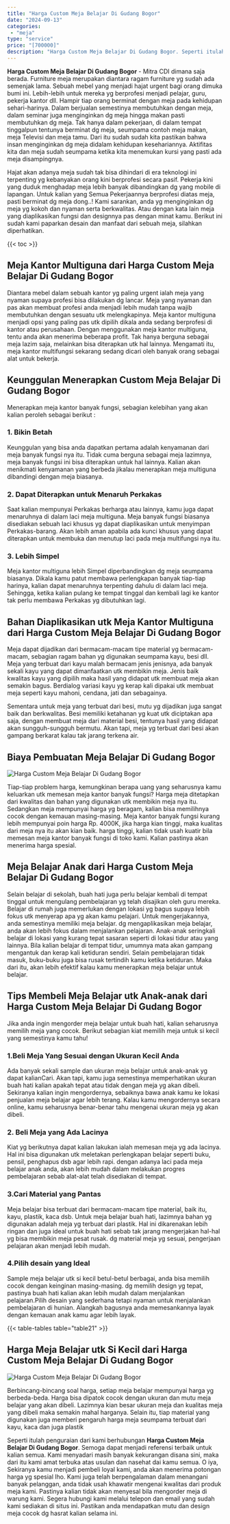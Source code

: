 ```yaml
---
title: "Harga Custom Meja Belajar Di Gudang Bogor"
date: "2024-09-13"
categories:
 - "meja"
type: "service"
price: "[700000]"
description: "Harga Custom Meja Belajar Di Gudang Bogor. Seperti itulah penguraian dari kami berhubungan **Harga Custom Meja Belajar Di Gudang Bogor**. Semoga dapat menjad..."
---
```


**Harga Custom Meja Belajar Di Gudang Bogor** - Mitra CDI dimana saja berada. Furniture meja merupakan diantara ragam furniture yg sudah ada semenjak lama. Sebuah mebel yang menjadi hajat urgent bagi orang dimuka bumi ini. Lebih-lebih untuk mereka yg berprofesi menjadi pelajar, guru, pekerja kantor dll. Hampir tiap orang berminat dengan meja pada kehidupan sehari-harinya. Dalam berjualan semestinya membutuhkan dengan meja, dalam seminar juga menginginkan dg meja hingga makan pasti membutuhkan dg meja. Tak hanya dalam pekerjaan, di dalam tempat tinggalpun tentunya berminat dg meja, seumpama contoh meja makan, meja Televisi dan meja tamu. Dari itu sudah sudah kita pastikan bahwa insan menginginkan dg meja didalam kehidupan kesehariannya. Aktifitas kita dan meja sudah seumpama ketika kita menemukan kursi yang pasti ada meja disampingnya.

Hajat akan adanya meja sudah tak bisa dihindari di era teknologi ini terpenting yg kebanyakan orang kini berprofesi secara pasif. Pekerja kini yang duduk menghadap meja lebih banyak dibandingkan dg yang mobile di lapangan. Untuk kalian yang Semua Pekerjaannya berprofesi diatas meja, pasti berminat dg meja dong..! Kami sarankan, anda yg menginginkan dg meja yg kokoh dan nyaman serta berkwalitas. Atau dengan kata lain meja yang diaplikasikan fungsi dan designnya pas dengan minat kamu. Berikut ini sudah kami paparkan desain dan manfaat dari sebuah meja, silahkan diperhatikan.

{{< toc >}}

## Meja Kantor Multiguna dari Harga Custom Meja Belajar Di Gudang Bogor

Diantara mebel dalam sebuah kantor yg paling urgent ialah meja yang nyaman supaya profesi bisa dilakukan dg lancar. Meja yang nyaman dan pas akan membuat profesi anda menjadi lebih mudah tanpa wajib membutuhkan dengan sesuatu utk melengkapinya. Meja kantor multiguna menjadi opsi yang paling pas utk dipilih dikala anda sedang berprofesi di kantor atau perusahaan. Dengan menggunakan meja kantor multiguna, tentu anda akan menerima beberapa profit. Tak hanya berguna sebagai meja lazim saja, melainkan bisa diterapkan utk hal lainnya. Mengamati itu, meja kantor multifungsi sekarang sedang dicari oleh banyak orang sebagai alat untuk bekerja.

## Keunggulan Menerapkan Custom Meja Belajar Di Gudang Bogor

Menerapkan meja kantor banyak fungsi, sebagian kelebihan yang akan kalian peroleh sebagai berikut :

### 1\. Bikin Betah

Keunggulan yang bisa anda dapatkan pertama adalah kenyamanan dari meja banyak fungsi nya itu. Tidak cuma berguna sebagai meja lazimnya, meja banyak fungsi ini bisa diterapkan untuk hal lainnya. Kalian akan menikmati kenyamanan yang berbeda jikalau menerapkan meja multiguna dibandingi dengan meja biasanya.

### 2\. Dapat Diterapkan untuk Menaruh Perkakas

Saat kalian mempunyai Perkakas berharga atau lainnya, kamu juga dapat menaruhnya di dalam laci meja multiguna. Meja banyak fungsi biasanya disediakan sebuah laci khusus yg dapat diaplikasikan untuk menyimpan Perkakas-barang. Akan lebih aman apabila ada kunci khusus yang dapat diterapkan untuk membuka dan menutup laci pada meja multifungsi nya itu.

### 3\. Lebih Simpel

Meja kantor multiguna lebih Simpel diperbandingkan dg meja seumpama biasanya. Dikala kamu patut membawa perlengkapan banyak tiap-tiap harinya, kalian dapat menaruhnya terpenting dahulu di dalam laci meja. Sehingga, ketika kalian pulang ke tempat tinggal dan kembali lagi ke kantor tak perlu membawa Perkakas yg dibutuhkan lagi.

## Bahan Diaplikasikan utk Meja Kantor Multiguna dari Harga Custom Meja Belajar Di Gudang Bogor

Meja dapat dijadikan dari bermacam-macam tipe material yg bermacam-macam, sebagian ragam bahan yg digunakan seumpama kayu, besi dll. Meja yang terbuat dari kayu malah bermacam jenis jenisnya, ada banyak sekali kayu yang dapat dimanfaatkan utk membikin meja. Jenis baik kwalitas kayu yang dipilih maka hasil yang didapat utk membuat meja akan semakin bagus. Berdialog variasi kayu yg kerap kali dipakai utk membuat meja seperti kayu mahoni, cendana, jati dan sebagainya.

Sementara untuk meja yang terbuat dari besi, mutu yg dijadikan juga sangat baik dan berkwalitas. Besi memiliki ketahanan yg kuat utk diciptakan apa saja, dengan membuat meja dari material besi, tentunya hasil yang didapat akan sungguh-sungguh bermutu. Akan tapi, meja yg terbuat dari besi akan gampang berkarat kalau tak jarang terkena air.

## Biaya Pembuatan Meja Belajar Di Gudang Bogor

![Harga Custom Meja Belajar Di Gudang Bogor](/images/meja/meja-dewasa-017.jpg)

Tiap-tiap problem harga, kemungkinan berapa uang yang seharusnya kamu keluarkan utk memesan meja kantor banyak fungsi? Harga meja ditetapkan dari kwalitas dan bahan yang digunakan utk membikin meja nya itu. Sedangkan meja mempunyai harga yg beragam, kalian bisa memilihnya cocok dengan kemauan masing-masing. Meja kantor banyak fungsi kurang lebih mempunyai poin harga Rp. 4000K, jika harga kian tinggi, maka kualitas dari meja nya itu akan kian baik. harga tinggi, kalian tidak usah kuatir bila memesan meja kantor banyak fungsi di toko kami. Kalian pastinya akan menerima harga spesial.

## Meja Belajar Anak dari Harga Custom Meja Belajar Di Gudang Bogor

Selain belajar di sekolah, buah hati juga perlu belajar kembali di tempat tinggal untuk mengulang pembelajaran yg telah disajikan oleh guru mereka. Belajar di rumah juga memerlukan dengan lokasi yg bagus supaya lebih fokus utk menyerap apa yg akan kamu pelajari. Untuk mengerjakannya, anda semestinya memiliki meja belajar. dg mengaplikasikan meja belajar, anda akan lebih fokus dalam menjalankan pelajaran. Anak-anak seringkali belajar di lokasi yang kurang tepat sasaran seperti di lokasi tidur atau yang lainnya. Bila kalian belajar di tempat tidur, umumnya mata akan gampang mengantuk dan kerap kali ketiduran sendiri. Selain pembelajaran tidak masuk, buku-buku juga bisa rusak tertindih kamu ketika ketiduran. Maka dari itu, akan lebih efektif kalau kamu menerapkan meja belajar untuk belajar.

## Tips Membeli Meja Belajar utk Anak-anak dari Harga Custom Meja Belajar Di Gudang Bogor

Jika anda ingin mengorder meja belajar untuk buah hati, kalian seharusnya memilih meja yang cocok. Berikut sebagian kiat memilih meja untuk si kecil yang semestinya kamu tahu!

### 1.Beli Meja Yang Sesuai dengan Ukuran Kecil Anda

Ada banyak sekali sample dan ukuran meja belajar untuk anak-anak yg dapat kalianCari. Akan tapi, kamu juga semestinya memperhatikan ukuran buah hati kalian apakah tepat atau tidak dengan meja yg akan dibeli. Sekiranya kalian ingin mengordernya, sebaiknya bawa anak kamu ke lokasi penjualan meja belajar agar lebih terang. Kalau kamu mengordernya secara online, kamu seharusnya benar-benar tahu mengenai ukuran meja yg akan dibeli.

### 2\. Beli Meja yang Ada Lacinya

Kiat yg berikutnya dapat kalian lakukan ialah memesan meja yg ada lacinya. Hal ini bisa digunakan utk meletakan perlengkapan belajar seperti buku, pensil, penghapus dsb agar lebih rapi. dengan adanya laci pada meja belajar anak anda, akan lebih mudah dalam melakukan progres pembelajaran sebab alat-alat telah disediakan di tempat.

### 3.Cari Material yang Pantas

Meja belajar bisa terbuat dari bermacam-macam tipe material, baik itu, kayu, plastik, kaca dsb. Untuk meja belajar buah hati, lazimnya bahan yg digunakan adalah meja yg terbuat dari plastik. Hal ini dikarenakan lebih ringan dan juga ideal untuk buah hati sebab tak jarang mengerjakan hal-hal yg bisa membikin meja pesat rusak. dg material meja yg sesuai, pengerjaan pelajaran akan menjadi lebih mudah.

### 4.Pilih desain yang Ideal

Sample meja belajar utk si kecil betul-betul berbagai, anda bisa memilih cocok dengan keinginan masing-masing. dg memilih design yg tepat, pastinya buah hati kalian akan lebih mudah dalam menjalankan pelajaran.Pilih desain yang sederhana tetapi nyaman untuk menjalankan pembelajaran di hunian. Alangkah bagusnya anda memesankannya layak dengan kemauan anak kamu agar lebih layak.

{{< table-tables table="table21" >}}

## Harga Meja Belajar utk Si Kecil dari Harga Custom Meja Belajar Di Gudang Bogor

![Harga Custom Meja Belajar Di Gudang Bogor](/images/meja/meja-anak-006.jpg)

Berbincang-bincang soal harga, setiap meja belajar mempunyai harga yg berbeda-beda. Harga bisa dipatok cocok dengan ukuran dan mutu meja belajar yang akan dibeli. Lazimnya kian besar ukuran meja dan kualitas meja yang dibeli maka semakin mahal harganya. Selain itu, tiap material yang digunakan juga memberi pengaruh harga meja seumpama terbuat dari kayu, kaca dan juga plastik

Seperti itulah penguraian dari kami berhubungan **Harga Custom Meja Belajar Di Gudang Bogor**. Semoga dapat menjadi referensi terbaik untuk kalian semua. Kami menyadari masih banyak kekurangan disana sini, maka dari itu kami amat terbuka atas usulan dan nasehat dai kamu semua. O iya, Sekiranya kamu menjadi pembeli loyal kami, anda akan menerima potongan harga yg spesial lho. Kami juga telah berpengalaman dalam menangani banyak pelanggan, anda tidak usah khawatir mengenai kwalitas dari produk meja kami. Pastinya kalian tidak akan menyesal bila mengorder meja di warung kami. Segera hubungi kami melalui telepon dan email yang sudah kami sediakan di situs ini. Pastikan anda mendapatkan mutu dan design meja cocok dg hasrat kalian selama ini.
